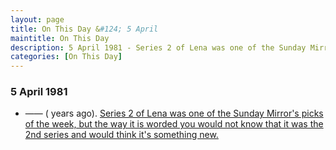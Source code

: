 ```yaml
---
layout: page
title: On This Day &#124; 5 April
maintitle: On This Day
description: 5 April 1981 - Series 2 of Lena was one of the Sunday Mirror's picks of the week, but the way it is worded you would not know that it was the 2nd series and would think it's something new.
categories: [On This Day]
---
```


### 5 April 1981
* —— (<span id="age1"></span> years ago). [Series 2 of Lena was one of the Sunday Mirror's picks of the week, but the way it is worded you would not know that it was the 2nd series and would think it's something new.](/newspapers/sunday%20mirror/1981/04/05/sunday-mirror.html)

<!-- Script for calculating number of years ago -->
<script>
var dob = '19810405';
var year = Number(dob.substr(0, 4));
var month = Number(dob.substr(4, 2)) - 1;
var day = Number(dob.substr(6, 2));
var today = new Date();
var age1 = today.getFullYear() - year;
if (today.getMonth() < month || (today.getMonth() == month && today.getDate() < day)) {
  age1--;
}
document.getElementById("age1").innerHTML=age1;
</script>


